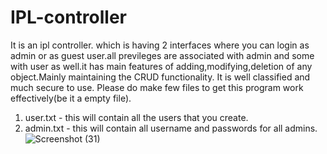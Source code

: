 # IPL-controller
It is an ipl controller. which is having 2 interfaces where you can login as admin or as guest user.all previleges are associated with admin and some with user as well.it has main features of adding,modifying,deletion of any object.Mainly maintaining the CRUD functionality. It is well classified and much secure to use.
Please do make few files to get this program work effectively(be it a empty file).
1. user.txt - this will contain all the users that you create.
2. admin.txt - this will contain all username and passwords for all admins.
![Screenshot (31)](https://user-images.githubusercontent.com/37809497/59149990-a264ba00-8a14-11e9-87e0-054af10c53b7.png)

